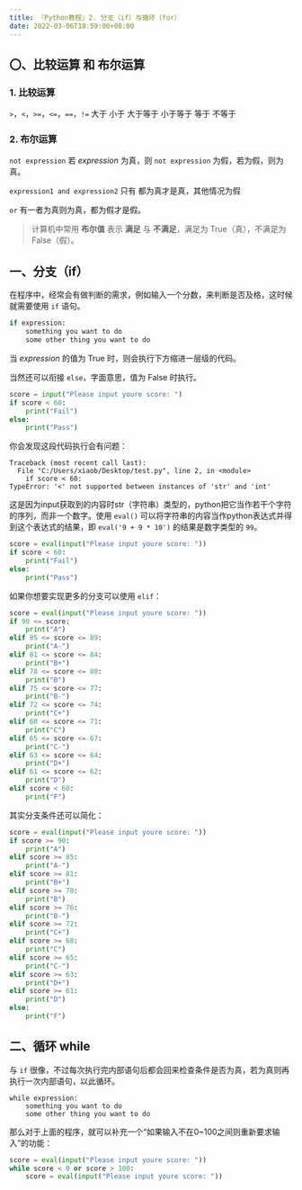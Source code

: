 ```yaml
---
title: 『Python教程』2. 分支（if）与循环（for）
date: 2022-03-06T18:59:00+08:00
---
```


## 〇、比较运算 和 布尔运算

### 1. 比较运算

`>`，`<`，`>=`，`<=`，`==`，`!=`  大于 小于 大于等于 小于等于 等于 不等于

### 2. 布尔运算

`not expression` 若 *expression* 为真，则 `not expression` 为假，若为假，则为真。

`expression1 and expression2` 只有 都为真才是真，其他情况为假

`or` 有一者为真则为真，都为假才是假。

> 计算机中常用 **布尔值** 表示 **满足** 与 **不满足**，满足为 True（真），不满足为 False（假）。

## 一、分支（if）

在程序中，经常会有做判断的需求，例如输入一个分数，来判断是否及格，这时候就需要使用 `if` 语句。

```python
if expression:
    something you want to do
    some other thing you want to do
```

当 *expression* 的值为 True 时，则会执行下方缩进一层级的代码。

当然还可以衔接 `else`，字面意思，值为 False 时执行。

```python
score = input("Please input youre score: ")
if score < 60:
    print("Fail")
else:
    print("Pass")
```

你会发现这段代码执行会有问题：

```
Traceback (most recent call last):
  File "C:/Users/xiaob/Desktop/test.py", line 2, in <module>
    if score < 60:
TypeError: '<' not supported between instances of 'str' and 'int'
```

这是因为input获取到的内容时str（字符串）类型的，python把它当作若干个字符的序列，而非一个数字。使用 `eval()` 可以将字符串的内容当作python表达式并得到这个表达式的结果，即 `eval('9 + 9 * 10')` 的结果是数字类型的 `99`。

```python
score = eval(input("Please input youre score: "))
if score < 60:
    print("Fail")
else:
    print("Pass")
```



如果你想要实现更多的分支可以使用 `elif`：

```python
score = eval(input("Please input youre score: "))
if 90 <= score:
    print("A")
elif 85 <= score <= 89:
    print("A-")
elif 81 <= score <= 84:
    print("B+")
elif 78 <= score <= 80:
    print("B")
elif 75 <= score <= 77:
    print("B-")
elif 72 <= score <= 74:
    print("C+")
elif 68 <= score <= 71:
    print("C")
elif 65 <= score <= 67:
    print("C-")
elif 63 <= score <= 64:
    print("D+")
elif 61 <= score <= 62:
    print("D")
elif score < 60:
    print("F")
```

其实分支条件还可以简化：

```python
score = eval(input("Please input youre score: "))
if score >= 90:
    print("A")
elif score >= 85:
    print("A-")
elif score >= 81:
    print("B+")
elif score >= 78:
    print("B")
elif score >= 76:
    print("B-")
elif score >= 72:
    print("C+")
elif score >= 68:
    print("C")
elif score >= 65:
    print("C-")
elif score >= 63:
    print("D+")
elif score >= 61:
    print("D")
else:
    print("F")
```

## 二、循环 while

与 `if` 很像，不过每次执行完内部语句后都会回来检查条件是否为真，若为真则再执行一次内部语句，以此循环。

```
while expression:
    something you want to do
    some other thing you want to do
```

那么对于上面的程序，就可以补充一个“如果输入不在0~100之间则重新要求输入”的功能：

```python
score = eval(input("Please input youre score: "))
while score < 0 or score > 100:
    score = eval(input("Please input youre score: "))
```

